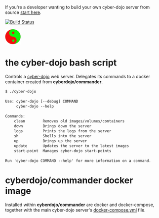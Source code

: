 
If you're a developer wanting to build your own cyber-dojo server from source [start here](https://github.com/cyber-dojo/cyber-dojo/tree/master/dev).

[![Build Status](https://travis-ci.org/cyber-dojo/commander.svg?branch=master)](https://travis-ci.org/cyber-dojo/commander)

<img src="https://raw.githubusercontent.com/cyber-dojo/nginx/master/images/home_page_logo.png" alt="cyber-dojo yin/yang logo" width="50px" height="50px"/>

# the cyber-dojo bash script

Controls a [cyber-dojo](http://cyber-dojo.org) web server.
Delegates its commands to a docker container created from
**cyberdojo/commander**.

```
$ ./cyber-dojo

Use: cyber-dojo [--debug] COMMAND
     cyber-dojo --help

Commands:
    clean        Removes old images/volumes/containers
    down         Brings down the server
    logs         Prints the logs from the server
    sh           Shells into the server
    up           Brings up the server
    update       Updates the server to the latest images
    start-point  Manages cyber-dojo start-points

Run 'cyber-dojo COMMAND --help' for more information on a command.
```

# cyberdojo/commander docker image

Installed within **cyberdojo/commander** are docker and docker-compose, together with the
main cyber-dojo server's
[docker-compose.yml](https://github.com/cyber-dojo/commander/blob/master/docker-compose.yml)
file.


